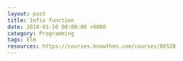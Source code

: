 ```yaml
---
layout: post
title: Infix function
date: 2018-01-10 00:00:00 +0000
category: Programming
tags: Elm
resources: https://courses.knowthen.com/courses/86520
---
```

